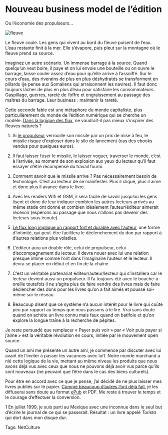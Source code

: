# Nouveau business model de l&#8217;édition

Ou l’économie des propulseurs…

![fleuve](http://blog.tcrouzet.comhttps://tcrouzet.com/images_tc/2009/08/fleuve1.jpg)

Le fleuve coule. Les gens qui vivent au bord du fleuve puisent de l’eau. L’eau restante finit à la mer. Elle s’évapore, puis pleut sur la montagne où le fleuve prend sa source.

Imaginez un autre scénario. Un immense barrage à la source. Quand quelqu’un veut boire, il paye et on lui envoie une bouteille ou on ouvre le barrage, laisse couler assez d’eau pour qu’elle arrive à l’assoiffé. Sur le cours d’eau, des riverains de plus en plus déshydratés se transforment en pillards (je pense aux Somaliens qui arraisonnent les navires). Il faut donc toujours lâcher de plus en plus d’eau pour satisfaire les consommateurs. Gaspillage, guerres, rareté de l’offre et engraissement au passage des maîtres du barrage. Leur business : maintenir la rareté.

Cette seconde fable est une métaphore du monde capitaliste, plus particulièrement du monde de l’édition numérique qui se cherche un modèle. [Dans la logique des flux](http://blog.tcrouzet.com/tag/flux/), ne vaudrait-il pas mieux s’inspirer des fleuves naturels ?

1. Si [le propulseur](http://blog.tcrouzet.com/2009/08/17/vers-un-web-sans-site-web/) verrouille son missile par un prix de mise à feu, le missile risque d’exploser dans le silo de lancement (cas des ebooks vendus pour quelques euros).

2. Il faut laisser fuser le missile, le laisser voguer, traverser le monde, c’est à l’arrivée, au moment de son explosion aux yeux du lecteur qu’il faut essayer d’être récompensé du travail fourni.

3. Comment savoir que le missile arrive ? Pas nécessairement besoin de technologie. C’est au lecteur de se manifester. Plus il clique, plus il aime et donc plus il avance dans le livre.

4. Avec les readers Wifi et GSM, il sera facile de savoir jusqu’où les gens lisent et donc de leur indiquer combien les autres lecteurs arrivés au même stade ont donné et combien idéalement l’auteur/éditeur aimerait recevoir (espérons au passage que nous n’allons pas devenir des lecteurs sous écoute).

5. [Le flux long implique un rapport fort et durable avec l’auteur](http://blog.tcrouzet.com/2009/08/26/le-livre-echappera-pas-aux-flux/), une forme d’intimité, qui peut-être facilitera le déclenchement du don par rapport à d’autres relations plus volatiles.

6. L’éditeur aura un double rôle, celui de propulseur, celui d’accompagnement du lecteur. Il devra nouer avec lui une relation presque intime comme l’ont dans l’imaginaire l’auteur et le lecteur. Il devra se placer en début et en fin de la chaîne.

7. C’est un véritable partenariat éditeur/auteur/lecteur qui s’installera car le lecteur devient aussi un propulseur. Il l’a toujours été avec le bouche-à-oreille toutefois il ne s’agira plus de faire vendre des livres mais de faire déclencher des dons pour les livres qu’on a fait aimés et poussé soi-même sur le réseau.

8. Beaucoup disent que ce système n’a aucun intérêt pour le livre qui coûte peu par rapport au temps que nous passons à le lire. Vrai sans doute quand on achète un livre connu mais faux quand on batifole et qu’on explore la longue traîne à la recherche de pépites.

Je reste persuadé que remplacer « Payer puis voir » par « Voir puis payer si j’aime » est la véritable révolution en cours, initiée par le mouvement open source.

Quand un ami me présente un autre ami, je commence par discuter avec lui avant de l’inviter à passer les vacances avec lui1. Notre monde marchand a nié cette logique de la vie, mettant au même niveau les produits que nous avons déjà vus avec ceux que nous ne pouvons déjà avoir vus parce qu’ils sont nouveaux (ne peuvant que l’être dans le cas des biens culturels).

Pour être en accord avec ce que je pense, j’ai décidé de ne plus laisser mes livres publiés sur le papier. [Comme beaucoup d’autres l’ont déjà fait](http://www.guardian.co.uk/technology/2009/aug/18/free-ebooks-cory-doctorow?showallcomments=true), je les diffuserai sans doute au format [ePub](http://en.wikipedia.org/wiki/EPUB) et PDF. Me reste à trouver le temps et le courage d’effectuer la conversion.

1 En juillet 1999, je suis parti au Mexique avec une inconnue dans le seul but d’écrire le journal de ce qui se passerait. Résultat : un livre appelé *Turista* qui dort dans mon disque dur.

Tags: NetCulture